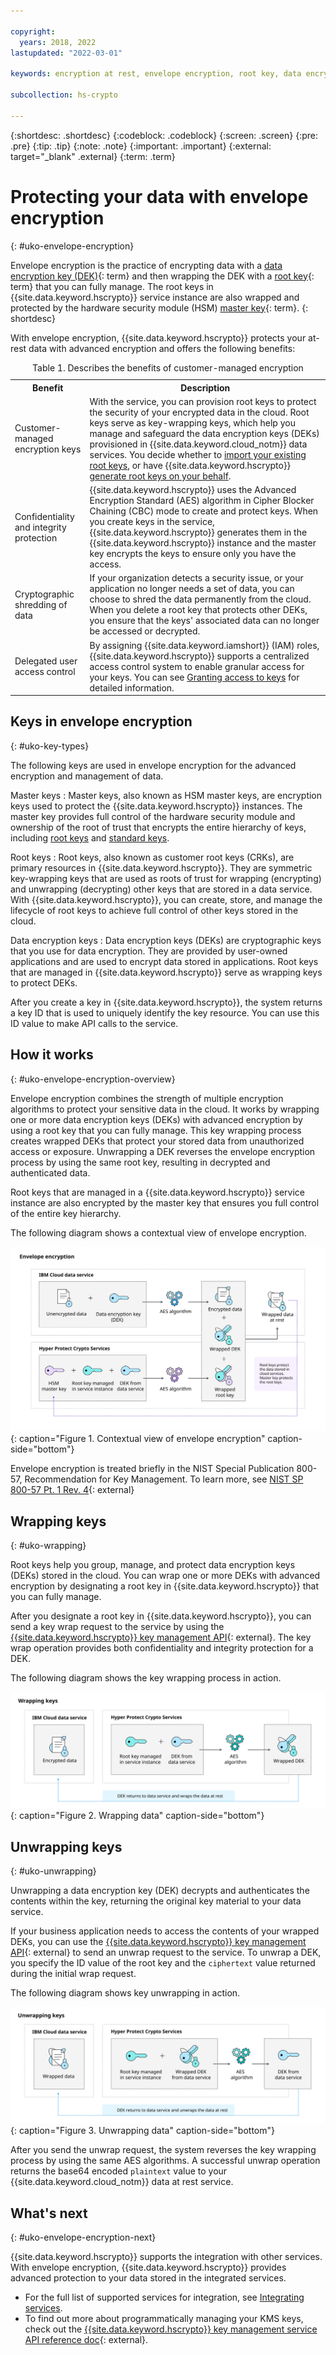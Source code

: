 ```yaml
---

copyright:
  years: 2018, 2022
lastupdated: "2022-03-01"

keywords: encryption at rest, envelope encryption, root key, data encryption key, key encryption key, key protect, protect data encryption key, encrypt data encryption key, wrap data encryption key, unwrap data encryption key

subcollection: hs-crypto

---
```


{:shortdesc: .shortdesc}
{:codeblock: .codeblock}
{:screen: .screen}
{:pre: .pre}
{:tip: .tip}
{:note: .note}
{:important: .important}
{:external: target="_blank" .external}
{:term: .term}

# Protecting your data with envelope encryption
{: #uko-envelope-encryption}

Envelope encryption is the practice of encrypting data with a [data encryption key (DEK)](#x4791827){: term} and then wrapping the DEK with a [root key](#x6946961){: term} that you can fully manage. The root keys in {{site.data.keyword.hscrypto}} service instance are also wrapped and protected by the hardware security module (HSM) [master key](#x2908413){: term}.
{: shortdesc}

With envelope encryption, {{site.data.keyword.hscrypto}} protects your at-rest data with advanced encryption and offers the following benefits:

<table>
    <th>Benefit</th>
    <th>Description</th>
    <tr>
    <td>Customer-managed encryption keys</td>
    <td>With the service, you can provision root keys to protect the security of your encrypted data in the cloud. Root keys serve as key-wrapping keys, which help you manage and safeguard the data encryption keys (DEKs) provisioned in {{site.data.keyword.cloud_notm}} data services. You decide whether to <a href="/docs/hs-crypto?topic=hs-crypto-import-root-keys">import your existing root keys</a>, or have {{site.data.keyword.hscrypto}} <a href="/docs/hs-crypto?topic=hs-crypto-create-root-keys">generate root keys on your behalf</a>.</td>
    </tr>
    <tr>
    <td>Confidentiality and integrity protection</td>
    <td>{{site.data.keyword.hscrypto}} uses the Advanced Encryption Standard (AES) algorithm in Cipher Blocker Chaining (CBC) mode to create and protect keys. When you create keys in the service, {{site.data.keyword.hscrypto}} generates them in the {{site.data.keyword.hscrypto}} instance and the master key encrypts the keys to ensure only you have the access.</td>
    </tr>
    <tr>
    <td>Cryptographic shredding of data</td>
    <td>If your organization detects a security issue, or your application no longer needs a set of data, you can choose to shred the data permanently from the cloud. When you delete a root key that protects other DEKs, you ensure that the keys' associated data can no longer be accessed or decrypted.</td>
    </tr>
    <tr>
    <td>Delegated user access control</td>
    <td>By assigning {{site.data.keyword.iamshort}} (IAM) roles, {{site.data.keyword.hscrypto}} supports a centralized access control system to enable granular access for your keys. You can see <a href="/docs/hs-crypto?topic=hs-crypto-grant-access-keys">Granting access to keys</a> for detailed information.</td>
    </tr>
    <caption>Table 1. Describes the benefits of customer-managed encryption</caption>
</table>

## Keys in envelope encryption
{: #uko-key-types}

The following keys are used in envelope encryption for the advanced encryption and management of data.

Master keys
:   Master keys, also known as HSM master keys, are encryption keys used to protect the {{site.data.keyword.hscrypto}} instances. The master key provides full control of the hardware security module and ownership of the root of trust that encrypts the entire hierarchy of keys, including [root keys](/docs/hs-crypto?topic=hs-crypto-understand-concepts#root-key-concept) and [standard keys](/docs/hs-crypto?topic=hs-crypto-understand-concepts#standard-key-concept).

Root keys
:   Root keys, also known as customer root keys (CRKs), are primary resources in {{site.data.keyword.hscrypto}}. They are symmetric key-wrapping keys that are used as roots of trust for wrapping (encrypting) and unwrapping (decrypting) other keys that are stored in a data service. With {{site.data.keyword.hscrypto}}, you can create, store, and manage the lifecycle of root keys to achieve full control of other keys stored in the cloud.

Data encryption keys
:   Data encryption keys (DEKs) are cryptographic keys that you use for data encryption. They are provided by user-owned applications and are used to encrypt data stored in applications. Root keys that are managed in {{site.data.keyword.hscrypto}} serve as wrapping keys to protect DEKs.

After you create a key in {{site.data.keyword.hscrypto}}, the system returns a key ID that is used to uniquely identify the key resource. You can use this ID value to make API calls to the service.

## How it works
{: #uko-envelope-encryption-overview}

Envelope encryption combines the strength of multiple encryption algorithms to protect your sensitive data in the cloud. It works by wrapping one or more data encryption keys (DEKs) with advanced encryption by using a root key that you can fully manage. This key wrapping process creates wrapped DEKs that protect your stored data from unauthorized access or exposure. Unwrapping a DEK reverses the envelope encryption process by using the same root key, resulting in decrypted and authenticated data.

Root keys that are managed in a {{site.data.keyword.hscrypto}} service instance are also encrypted by the master key that ensures you full control of the entire key hierarchy.

The following diagram shows a contextual view of envelope encryption.

![The diagram shows a contextual view of envelope encryption.](/images/envelope-encryption.svg "The diagram shows a contextual view of envelope encryption."){: caption="Figure 1. Contextual view of envelope encryption" caption-side="bottom"}

Envelope encryption is treated briefly in the NIST Special Publication 800-57, Recommendation for Key Management. To learn more, see [NIST SP 800-57 Pt. 1 Rev. 4](https://www.nist.gov/publications/recommendation-key-management-part-1-general-0){: external}

## Wrapping keys
{: #uko-wrapping}

Root keys help you group, manage, and protect data encryption keys (DEKs) stored in the cloud. You can wrap one or more DEKs with advanced encryption by designating a root key in {{site.data.keyword.hscrypto}} that you can fully manage.

After you designate a root key in {{site.data.keyword.hscrypto}}, you can send a key wrap request to the service by using the [{{site.data.keyword.hscrypto}} key management API](/apidocs/hs-crypto#actiononkey){: external}.
The key wrap operation provides both confidentiality and integrity protection for a DEK.

The following diagram shows the key wrapping process in action.

![Wrapping data](/images/wrapping-keys.svg "The diagram shows key wrapping in action."){: caption="Figure 2. Wrapping data" caption-side="bottom"}



## Unwrapping keys
{: #uko-unwrapping}

Unwrapping a data encryption key (DEK) decrypts and authenticates the contents within the key, returning the original key material to your data service.

If your business application needs to access the contents of your wrapped DEKs, you can use the [{{site.data.keyword.hscrypto}} key management API](/apidocs/hs-crypto#actiononkey){: external} to send an
unwrap request to the service. To unwrap a DEK, you specify the ID value of the root key and the `ciphertext` value returned during the initial wrap request.

The following diagram shows key unwrapping in action.

![Unwrapping data](/images/unwrapping-keys.svg "The diagram shows key unwrapping in action."){: caption="Figure 3. Unwrapping data" caption-side="bottom"}

After you send the unwrap request, the system reverses the key wrapping process by using the same AES algorithms. A successful unwrap operation returns the base64 encoded `plaintext` value to your {{site.data.keyword.cloud_notm}} data at rest service.

## What's next
{: #uko-envelope-encryption-next}

{{site.data.keyword.hscrypto}} supports the integration with other services. With envelope encryption, {{site.data.keyword.hscrypto}} provides advanced protection to your data stored in the integrated services.

- For the full list of supported services for integration, see [Integrating services](/docs/hs-crypto?topic=hs-crypto-integrate-services).
- To find out more about programmatically managing your KMS keys, check out the [{{site.data.keyword.hscrypto}} key management service API reference doc](/apidocs/hs-crypto){: external}.

